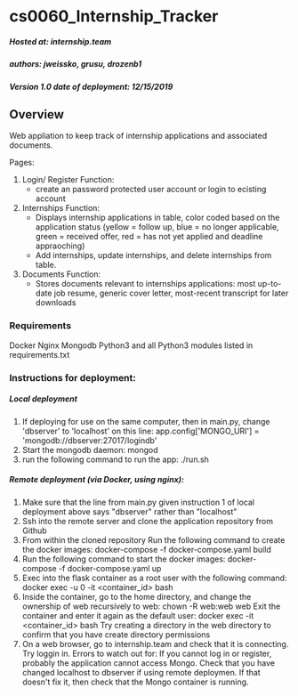 # cs0060_Internship_Tracker
##### Hosted at: internship.team
##### authors: jweissko, grusu, drozenb1
##### Version 1.0 date of deployment: 12/15/2019

## Overview 
Web appliation to keep track of internship applications and associated documents.

Pages: 
1. Login/ Register
	Function: 
	* create an password protected user account or login to ecisting account
2. Internships
	Function:
	* Displays internship applications in table, color coded based on the application status (yellow = follow up, blue = no longer applicable, green = received offer, red = has not yet applied and deadline appraoching)
	* Add internships, update internships, and delete internships from table.
3. Documents
	Function:
	* Stores documents relevant to internships applications: most up-to-date job resume, generic cover letter, most-recent transcript for later downloads

### Requirements
Docker
Nginx
Mongodb
Python3 and all Python3 modules listed in requirements.txt

### Instructions for deployment:

##### Local deployment

1. If deploying for use on the same computer, then in main.py, change 'dbserver' to 'localhost' on this line:
     app.config['MONGO_URI'] = 'mongodb://dbserver:27017/logindb'
2. Start the mongodb daemon:
    mongod
3. run the following command to run the app:
    ./run.sh

##### Remote deployment (via Docker, using nginx):
1. Make sure that the line from main.py given instruction 1 of local deployment above says "dbserver" rather than "localhost"
2. Ssh into the remote server and clone the application repository from Github
3. From within the cloned repository Run the following command to create the docker images: 
     docker-compose -f docker-compose.yaml build
4. Run the following command to start the docker images:
     docker-compose -f docker-compose.yaml up
5. Exec into the flask container as a root user with the following command:
     docker exec -u 0 -it <container_id> bash
6. Inside the container, go to the home directory, and change the ownership of web recursively to web:
     chown -R web:web web
   Exit the container and enter it again as the default user:
     docker exec -it <container_id> bash 
   Try creating a directory in the web directory to confirm that you have create directory permissions
7. On a web browser, go to internship.team and check that it is connecting. Try loggin in.
Errors to watch out for: 
     If you cannot log in or register, probably the application cannot access Mongo. Check that you have changed localhost to dbserver if using remote deploymen. If that doesn't fix it, then check that the Mongo container is running. 
 
